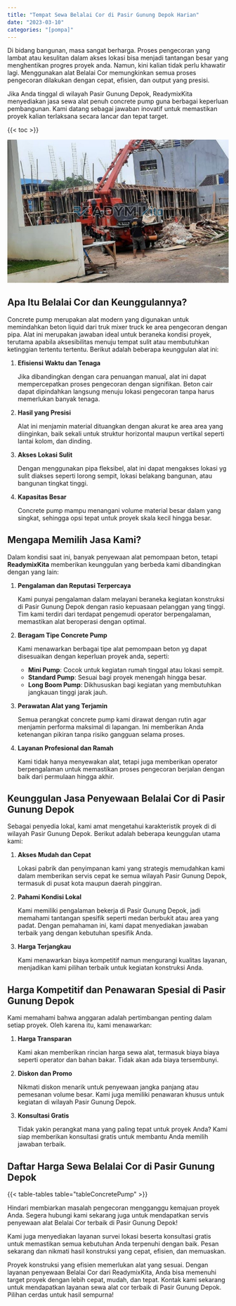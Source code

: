 ```yaml
---
title: "Tempat Sewa Belalai Cor di Pasir Gunung Depok Harian"
date: "2023-03-10"
categories: "[pompa]"
---
```


Di bidang bangunan, masa sangat berharga. Proses pengecoran yang lambat atau kesulitan dalam akses lokasi bisa menjadi tantangan besar yang menghentikan progres proyek anda. Namun, kini kalian tidak perlu khawatir lagi. Menggunakan alat Belalai Cor memungkinkan semua proses pengecoran dilakukan dengan cepat, efisien, dan output yang presisi.

Jika Anda tinggal di wilayah Pasir Gunung Depok, ReadymixKita menyediakan jasa sewa alat penuh concrete pump guna berbagai keperluan pembangunan. Kami datang sebagai jawaban inovatif untuk memastikan proyek kalian terlaksana secara lancar dan tepat target.

{{< toc >}}

![Tempat Sewa Belalai Cor di Pasir Gunung Depok Harian](/images/pompa/sewa-pompa-15.jpg)

## Apa Itu Belalai Cor dan Keunggulannya?

Concrete pump merupakan alat modern yang digunakan untuk memindahkan beton liquid dari truk mixer truck ke area pengecoran dengan pipa. Alat ini merupakan jawaban ideal untuk beraneka kondisi proyek, terutama apabila aksesibilitas menuju tempat sulit atau membutuhkan ketinggian tertentu tertentu. Berikut adalah beberapa keunggulan alat ini:

1. **Efisiensi Waktu dan Tenaga**

   Jika dibandingkan dengan cara penuangan manual, alat ini dapat mempercepatkan proses pengecoran dengan signifikan. Beton cair dapat dipindahkan langsung menuju lokasi pengecoran tanpa harus memerlukan banyak tenaga.

2. **Hasil yang Presisi**

   Alat ini menjamin material dituangkan dengan akurat ke area area yang diinginkan, baik sekali untuk struktur horizontal maupun vertikal seperti lantai kolom, dan dinding.

3. **Akses Lokasi Sulit**

   Dengan menggunakan pipa fleksibel, alat ini dapat mengakses lokasi yg sulit diakses seperti lorong sempit, lokasi belakang bangunan, atau bangunan tingkat tinggi.

4. **Kapasitas Besar**

   Concrete pump mampu menangani volume material besar dalam yang singkat, sehingga opsi tepat untuk proyek skala kecil hingga besar.

## Mengapa Memilih Jasa Kami?

Dalam kondisi saat ini, banyak penyewaan alat pemompaan beton, tetapi **ReadymixKita** memberikan keunggulan yang berbeda kami dibandingkan dengan yang lain:

1. **Pengalaman dan Reputasi Terpercaya**

   Kami punyai pengalaman dalam melayani beraneka kegiatan konstruksi di Pasir Gunung Depok dengan rasio kepuasaan pelanggan yang tinggi. Tim kami terdiri dari terdapat pengemudi operator berpengalaman, memastikan alat beroperasi dengan optimal.

2. **Beragam Tipe Concrete Pump**

   Kami menawarkan berbagai tipe alat pemompaan beton yg dapat disesuaikan dengan keperluan proyek anda, seperti:
   - **Mini Pump**: Cocok untuk kegiatan rumah tinggal atau lokasi sempit.
   - **Standard Pump**: Sesuai bagi proyek menengah hingga besar.
   - **Long Boom Pump**: Dikhususkan bagi kegiatan yang membutuhkan jangkauan tinggi jarak jauh.

3. **Perawatan Alat yang Terjamin**

   Semua perangkat concrete pump kami dirawat dengan rutin agar menjamin performa maksimal di lapangan. Ini memberikan Anda ketenangan pikiran tanpa risiko gangguan selama proses.

4. **Layanan Profesional dan Ramah**

   Kami tidak hanya menyewakan alat, tetapi juga memberikan operator berpengalaman untuk memastikan proses pengecoran berjalan dengan baik dari permulaan hingga akhir.

## Keunggulan Jasa Penyewaan Belalai Cor di Pasir Gunung Depok

Sebagai penyedia lokal, kami amat mengetahui karakteristik proyek di di wilayah Pasir Gunung Depok. Berikut adalah beberapa keunggulan utama kami:

1. **Akses Mudah dan Cepat**

   Lokasi pabrik dan penyimpanan kami yang strategis memudahkan kami dalam memberikan servis cepat ke semua wilayah Pasir Gunung Depok, termasuk di pusat kota maupun daerah pinggiran.

2. **Pahami Kondisi Lokal**

   Kami memiliki pengalaman bekerja di Pasir Gunung Depok, jadi memahami tantangan spesifik seperti medan berbukit atau area yang padat. Dengan pemahaman ini, kami dapat menyediakan jawaban terbaik yang dengan kebutuhan spesifik Anda.

3. **Harga Terjangkau**

   Kami menawarkan biaya kompetitif namun mengurangi kualitas layanan, menjadikan kami pilihan terbaik untuk kegiatan konstruksi Anda.

## Harga Kompetitif dan Penawaran Spesial di Pasir Gunung Depok

Kami memahami bahwa anggaran adalah pertimbangan penting dalam setiap proyek. Oleh karena itu, kami menawarkan:

1. **Harga Transparan**

   Kami akan memberikan rincian harga sewa alat, termasuk biaya biaya seperti operator dan bahan bakar. Tidak akan ada biaya tersembunyi.

2. **Diskon dan Promo**

   Nikmati diskon menarik untuk penyewaan jangka panjang atau pemesanan volume besar. Kami juga memiliki penawaran khusus untuk kegiatan di wilayah Pasir Gunung Depok.

3. **Konsultasi Gratis**

   Tidak yakin perangkat mana yang paling tepat untuk proyek Anda? Kami siap memberikan konsultasi gratis untuk membantu Anda memilih jawaban terbaik.

## Daftar Harga Sewa Belalai Cor di Pasir Gunung Depok

{{< table-tables table="tableConcretePump" >}}

Hindari membiarkan masalah pengecoran mengganggu kemajuan proyek Anda. Segera hubungi kami sekarang juga untuk mendapatkan servis penyewaan alat Belalai Cor terbaik di Pasir Gunung Depok!

Kami juga menyediakan layanan survei lokasi beserta konsultasi gratis untuk memastikan semua kebutuhan Anda terpenuhi dengan baik. Pesan sekarang dan nikmati hasil konstruksi yang cepat, efisien, dan memuaskan.

Proyek konstruksi yang efisien memerlukan alat yang sesuai. Dengan layanan penyewaan Belalai Cor dari ReadymixKita, Anda bisa memenuhi target proyek dengan lebih cepat, mudah, dan tepat. Kontak kami sekarang untuk mendapatkan layanan sewa alat cor terbaik di Pasir Gunung Depok. Pilihan cerdas untuk hasil sempurna!